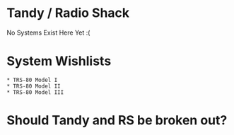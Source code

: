 # Tandy / Radio Shack
No Systems Exist Here Yet :(

# System Wishlists
	* TRS-80 Model I
	* TRS-80 Model II
	* TRS-80 Model III

# Should Tandy and RS be broken out?